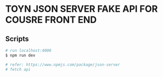 # TOYN JSON SERVER FAKE API FOR COUSRE FRONT END

## Scripts

```bash
# run localhost:4000
$ npm run dev
```

```bash
# refer: https://www.npmjs.com/package/json-server
# fetch api
```
